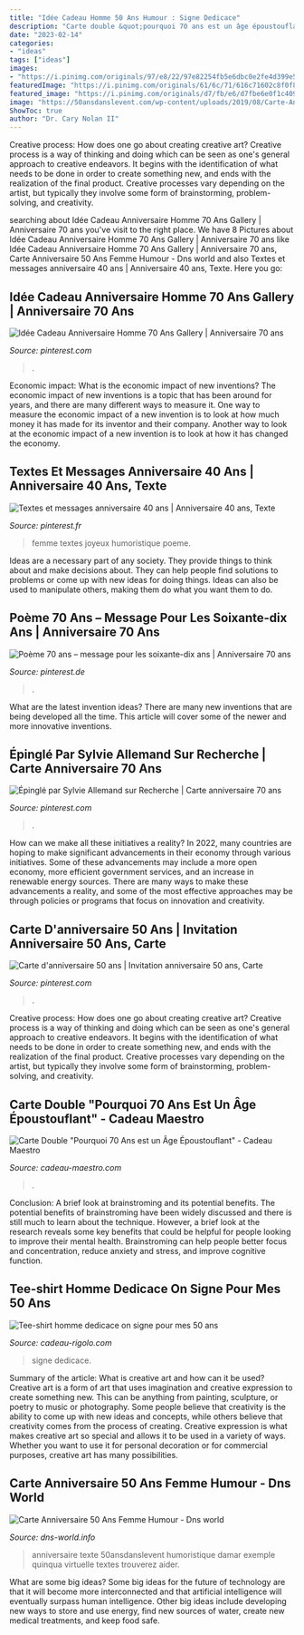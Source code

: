 ```yaml
---
title: "Idée Cadeau Homme 50 Ans Humour : Signe Dedicace"
description: "Carte double &quot;pourquoi 70 ans est un âge époustouflant&quot;"
date: "2023-02-14"
categories:
- "ideas"
tags: ["ideas"]
images:
- "https://i.pinimg.com/originals/97/e8/22/97e82254fb5e6dbc0e2fe4d399e5d402.png"
featuredImage: "https://i.pinimg.com/originals/61/6c/71/616c71602c8f0f8040dcaac003946379.png"
featured_image: "https://i.pinimg.com/originals/d7/fb/e6/d7fbe6e0f1c409cb3520c6def38e72ad.jpg"
image: "https://50ansdanslevent.com/wp-content/uploads/2019/08/Carte-Anniversaire-50-ans-Femme-2.jpg"
ShowToc: true
author: "Dr. Cary Nolan II"
---
```



Creative process: How does one go about creating creative art?
Creative process is a way of thinking and doing which can be seen as one's general approach to creative endeavors. It begins with the identification of what needs to be done in order to create something new, and ends with the realization of the final product. Creative processes vary depending on the artist, but typically they involve some form of brainstorming, problem-solving, and creativity.

	

		
searching about Idée Cadeau Anniversaire Homme 70 Ans Gallery | Anniversaire 70 ans you've visit to the right place. We have 8 Pictures about Idée Cadeau Anniversaire Homme 70 Ans Gallery | Anniversaire 70 ans like Idée Cadeau Anniversaire Homme 70 Ans Gallery | Anniversaire 70 ans, Carte Anniversaire 50 Ans Femme Humour - Dns world and also Textes et messages anniversaire 40 ans | Anniversaire 40 ans, Texte. Here you go:
		
    
## Idée Cadeau Anniversaire Homme 70 Ans Gallery | Anniversaire 70 Ans

<img loading=lazy src="https://i.pinimg.com/originals/61/6c/71/616c71602c8f0f8040dcaac003946379.png" onerror="this.onerror=null;this.src='https://tse1.mm.bing.net/th?id=OIP.1GBwb7FjnsL3TgZRpwAQYwHaHa&amp;pid=15.1';" alt="Idée Cadeau Anniversaire Homme 70 Ans Gallery | Anniversaire 70 ans">

_Source: pinterest.com_

>. 

	

Economic impact: What is the economic impact of new inventions?
The economic impact of new inventions is a topic that has been around for years, and there are many different ways to measure it. One way to measure the economic impact of a new invention is to look at how much money it has made for its inventor and their company. Another way to look at the economic impact of a new invention is to look at how it has changed the economy.

    
## Textes Et Messages Anniversaire 40 Ans | Anniversaire 40 Ans, Texte

<img loading=lazy src="https://i.pinimg.com/originals/f8/3d/60/f83d60a733eaf0dee4612209ff8dab77.png" onerror="this.onerror=null;this.src='https://tse2.mm.bing.net/th?id=OIP.sTXwuqwQXZ1WpKf3iUu3YAHaEY&amp;pid=15.1';" alt="Textes et messages anniversaire 40 ans | Anniversaire 40 ans, Texte">

_Source: pinterest.fr_

>femme textes joyeux humoristique poeme. 

	

Ideas are a necessary part of any society. They provide things to think about and make decisions about. They can help people find solutions to problems or come up with new ideas for doing things. Ideas can also be used to manipulate others, making them do what you want them to do.

    
## Poème 70 Ans – Message Pour Les Soixante-dix Ans | Anniversaire 70 Ans

<img loading=lazy src="https://i.pinimg.com/originals/97/e8/22/97e82254fb5e6dbc0e2fe4d399e5d402.png" onerror="this.onerror=null;this.src='https://tse3.mm.bing.net/th?id=OIP.540EYZIUTE1c85bgnyGxcQHaHa&amp;pid=15.1';" alt="Poème 70 ans – message pour les soixante-dix ans | Anniversaire 70 ans">

_Source: pinterest.de_

>. 

	

What are the latest invention ideas?
There are many new inventions that are being developed all the time. This article will cover some of the newer and more innovative inventions.

    
## Épinglé Par Sylvie Allemand Sur Recherche | Carte Anniversaire 70 Ans

<img loading=lazy src="https://i.pinimg.com/originals/d7/fb/e6/d7fbe6e0f1c409cb3520c6def38e72ad.jpg" onerror="this.onerror=null;this.src='https://tse3.mm.bing.net/th?id=OIP.uCG3HUJBvF1YNf-ZQPnoNgHaHU&amp;pid=15.1';" alt="Épinglé par Sylvie Allemand sur Recherche | Carte anniversaire 70 ans">

_Source: pinterest.com_

>. 

	

How can we make all these initiatives a reality?
In 2022, many countries are hoping to make significant advancements in their economy through various initiatives. Some of these advancements may include a more open economy, more efficient government services, and an increase in renewable energy sources. There are many ways to make these advancements a reality, and some of the most effective approaches may be through policies or programs that focus on innovation and creativity.

    
## Carte D&#039;anniversaire 50 Ans | Invitation Anniversaire 50 Ans, Carte

<img loading=lazy src="https://i.pinimg.com/originals/9a/7a/46/9a7a46266dd855b39490bd66d1927e1a.jpg" onerror="this.onerror=null;this.src='https://tse4.mm.bing.net/th?id=OIP.nYd_ruezII102h7Re2_FywAAAA&amp;pid=15.1';" alt="Carte d&#039;anniversaire 50 ans | Invitation anniversaire 50 ans, Carte">

_Source: pinterest.com_

>. 

	

Creative process: How does one go about creating creative art?
Creative process is a way of thinking and doing which can be seen as one's general approach to creative endeavors. It begins with the identification of what needs to be done in order to create something new, and ends with the realization of the final product. Creative processes vary depending on the artist, but typically they involve some form of brainstorming, problem-solving, and creativity.

    
## Carte Double &quot;Pourquoi 70 Ans Est Un Âge Époustouflant&quot; - Cadeau Maestro

<img loading=lazy src="https://www.cadeau-maestro.com/44219-thickbox_default/carte-double-pourquoi-70-ans-age-epoustouflant.jpg" onerror="this.onerror=null;this.src='https://tse3.mm.bing.net/th?id=OIP.T8LsSS81tpFXSAPxUSKfnAHaHa&amp;pid=15.1';" alt="Carte Double &quot;Pourquoi 70 Ans est un Âge Époustouflant&quot; - Cadeau Maestro">

_Source: cadeau-maestro.com_

>. 

	

Conclusion: A brief look at brainstroming and its potential benefits.
The potential benefits of brainstroming have been widely discussed and there is still much to learn about the technique. However, a brief look at the research reveals some key benefits that could be helpful for people looking to improve their mental health. Brainstroming can help people better focus and concentration, reduce anxiety and stress, and improve cognitive function.

    
## Tee-shirt Homme Dedicace On Signe Pour Mes 50 Ans

<img loading=lazy src="https://www.cadeau-rigolo.com/3616-thickbox_default/tee-shirt-homme-dedicace-on-signe-pour-mes-50-ans.jpg" onerror="this.onerror=null;this.src='https://tse3.mm.bing.net/th?id=OIP.4u8_Fhfp1AA7Gijz_ABANQHaHa&amp;pid=15.1';" alt="Tee-shirt homme dedicace on signe pour mes 50 ans">

_Source: cadeau-rigolo.com_

>signe dedicace. 

	

Summary of the article: What is creative art and how can it be used?
Creative art is a form of art that uses imagination and creative expression to create something new. This can be anything from painting, sculpture, or poetry to music or photography. Some people believe that creativity is the ability to come up with new ideas and concepts, while others believe that creativity comes from the process of creating. Creative expression is what makes creative art so special and allows it to be used in a variety of ways. Whether you want to use it for personal decoration or for commercial purposes, creative art has many possibilities.

    
## Carte Anniversaire 50 Ans Femme Humour - Dns World

<img loading=lazy src="https://50ansdanslevent.com/wp-content/uploads/2019/08/Carte-Anniversaire-50-ans-Femme-2.jpg" onerror="this.onerror=null;this.src='https://tse1.mm.bing.net/th?id=OIP.ZvJ6SFWj4PxjAfYbmR7p3wHaHa&amp;pid=15.1';" alt="Carte Anniversaire 50 Ans Femme Humour - Dns world">

_Source: dns-world.info_

>anniversaire texte 50ansdanslevent humoristique damar exemple quinqua virtuelle textes trouverez aider. 

	

What are some big ideas?
Some big ideas for the future of technology are that it will become more interconnected and that artificial intelligence will eventually surpass human intelligence. Other big ideas include developing new ways to store and use energy, find new sources of water, create new medical treatments, and keep food safe.

